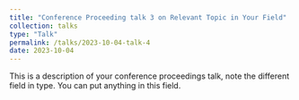 ```yaml
---
title: "Conference Proceeding talk 3 on Relevant Topic in Your Field"
collection: talks
type: "Talk"
permalink: /talks/2023-10-04-talk-4
date: 2023-10-04
---
```


This is a description of your conference proceedings talk, note the different field in type. You can put anything in this field.
